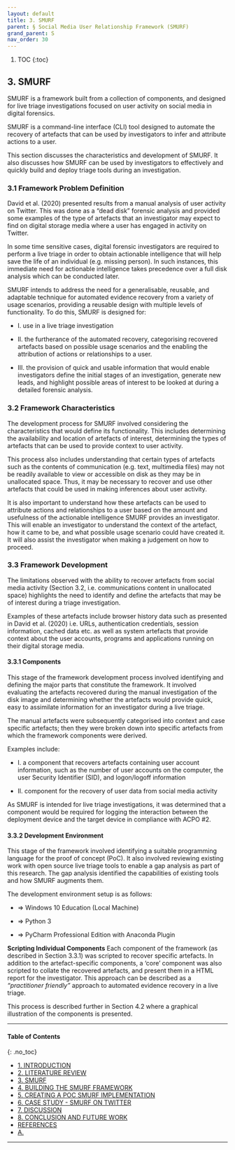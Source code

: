 ```yaml
---
layout: default
title: 3. SMURF
parent: § Social Media User Relationship Framework (SMURF)  
grand_parent: S 
nav_order: 30 
---
```

<style>
.dont-break-out {
  /* These are technically the same, but use both */
  overflow-wrap: break-word;
  word-wrap: break-word;

     -ms-word-break: break-all;
  /* This is the dangerous one in WebKit, as it breaks things wherever */
  word-break: break-all;
  /* Instead use this non-standard one: */
  word-break: break-word;
}

.youtube-container {
    position: relative;
    width: 100%;
    height: 0;
    padding-bottom: 56.25%;
}
.youtube-video {
    position: absolute;
    top: 0;
    left: 0;
    width: 100%;
    height: 100%;
}

</style>

<div class="dont-break-out" markdown="1">

1. TOC
{:toc}

## 3. SMURF
SMURF is a framework built from a collection of components, and designed for live triage investigations focused on user activity on social media in digital forensics. 

SMURF is a command-line interface (CLI) tool designed to automate the recovery of artefacts that can be used by investigators to infer and attribute actions to a user. 

This section discusses the characteristics and development of SMURF. It also discusses how SMURF can be used by investigators to effectively and quickly build and deploy triage tools during an investigation.

### 3.1 Framework Problem Definition
David et al. (2020) presented results from a manual analysis of user activity on Twitter. This was done as a “dead disk” forensic analysis and provided some examples of the type of artefacts that an investigator may expect to find on digital storage media where a user has engaged in activity on Twitter.

In some time sensitive cases, digital forensic investigators are required to perform a live triage in order to obtain actionable intelligence that will help save the life of an individual (e.g. missing person). In such instances, this immediate need for actionable intelligence takes precedence over a full disk analysis which can be conducted later.

SMURF intends to address the need for a generalisable, reusable, and adaptable technique for automated evidence recovery from a variety of usage scenarios, providing a reusable design with multiple levels of functionality. To do this, SMURF is designed for:

- I. use in a live triage investigation

- II. the furtherance of the automated recovery, categorising recovered artefacts based on possible usage scenarios and the enabling the attribution of actions or relationships to a user. 

- III. the provision of quick and usable information that would enable investigators define the initial stages of an investigation, generate new leads, and highlight possible areas of interest to be looked at during a detailed forensic analysis.

### 3.2 Framework Characteristics
The development process for SMURF involved considering the characteristics that would define its functionality. This includes determining the availability and location of artefacts of interest, determining the types of artefacts that can be used to provide context to user activity.

This process also includes understanding that certain types of artefacts such as the contents of communication (e.g. text, multimedia files) may not be readily available to view or accessible on disk as they may be in unallocated space. Thus, it may be necessary to recover and use other artefacts that could be used in making inferences about user activity.

It is also important to understand how these artefacts can be used to attribute actions and relationships to a user based on the amount and usefulness of the actionable intelligence SMURF provides an investigator. This will enable an investigator to understand the context of the artefact, how it came to be, and what possible usage scenario could have created it. It will also assist the investigator when making a judgement on how to proceed.

### 3.3 Framework Development
The limitations observed with the ability to recover artefacts from social media activity (Section 3.2, i.e. communications content in unallocated space) highlights the need to identify and define the artefacts that may be of interest during a triage investigation. 

Examples of these artefacts include browser history data such as presented in David et al. (2020) i.e. URLs, authentication credentials, session information, cached data etc. as well as system artefacts that provide context about the user accounts, programs and applications running on their digital storage media.

#### 3.3.1 Components
This stage of the framework development process involved identifying and defining the major parts that constitute the framework. It involved evaluating the artefacts recovered during the manual investigation of the disk image and determining whether the artefacts would provide quick, easy to assimilate information for an investigator during a live triage. 

The manual artefacts were subsequently categorised into context and case specific artefacts; then they were broken down into specific artefacts from which the framework components were derived. 

Examples include: 

- I. a component that recovers artefacts containing user account information, such as the number of user accounts on the computer, the user Security Identifier (SID), and logon/logoff information

- II. component for the recovery of user data from social media activity 

As SMURF is intended for live triage investigations, it was determined that a component would be required for logging the interaction between the deployment device and the target device in compliance with ACPO #2.

#### 3.3.2 Development Environment
This stage of the framework involved identifying a suitable programming language for the proof of concept (PoC). It also involved reviewing existing work with open source live triage tools to enable a gap analysis as part of this research. The gap analysis identified the capabilities of existing tools and how SMURF augments them.

The development environment setup is as follows: 

- ⇒ Windows 10 Education (Local Machine) 

- ⇒ Python 3 

- ⇒ PyCharm Professional Edition with Anaconda Plugin

**Scripting Individual Components** Each component of the framework (as described in Section 3.3.1) was scripted to recover specific artefacts. In addition to the artefact-specific components, a ‘core’ component was also scripted to collate the recovered artefacts, and present them in a HTML report for the investigator. This approach can be described as a *“practitioner friendly”* approach to automated evidence recovery in a live triage.

This process is described further in Section 4.2 where a graphical illustration of the components is presented.

***

#### Table of Contents
{: .no_toc}

<ul><li> <a href="/docs/S/social-media-user-relationship-framework-1/">1. INTRODUCTION</a></li><li> <a href="/docs/S/social-media-user-relationship-framework-2/">2. LITERATURE REVIEW</a></li><li> <a href="/docs/S/social-media-user-relationship-framework-3/">3. SMURF</a></li><li> <a href="/docs/S/social-media-user-relationship-framework-4/">4. BUILDING THE SMURF FRAMEWORK</a></li><li> <a href="/docs/S/social-media-user-relationship-framework-5/">5. CREATING A POC SMURF IMPLEMENTATION</a></li><li> <a href="/docs/S/social-media-user-relationship-framework-6/">6. CASE STUDY - SMURF ON TWITTER</a></li><li> <a href="/docs/S/social-media-user-relationship-framework-7/">7. DISCUSSION</a></li><li> <a href="/docs/S/social-media-user-relationship-framework-8/">8. CONCLUSION AND FUTURE WORK</a></li><li> <a href="/docs/S/social-media-user-relationship-framework-9/">REFERENCES</a></li><li> <a href="/docs/S/social-media-user-relationship-framework-10/">A.</a></li></ul>


***

</div>
